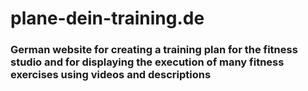 # plane-dein-training.de 

<h3>German website for creating a training plan for the fitness studio and for displaying the execution of many fitness exercises using videos and descriptions </h3>
